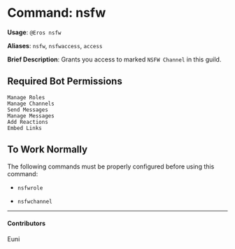 # Command: nsfw


**Usage**: `@Eros nsfw `

**Aliases**: `nsfw`, `nsfwaccess`, `access`

**Brief Description**: Grants you access to marked `NSFW Channel` in this guild.



## Required Bot Permissions

```
Manage Roles
Manage Channels
Send Messages
Manage Messages
Add Reactions
Embed Links
```

## To Work Normally


The following commands must be properly configured before using this command:

- `nsfwrole`

- `nsfwchannel`


---

#### Contributors


Euni
